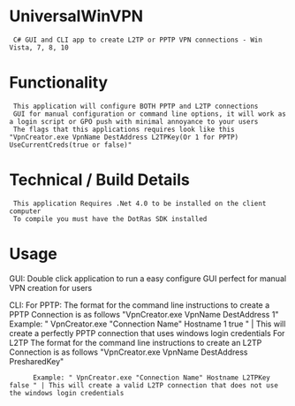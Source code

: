 # UniversalWinVPN
     C# GUI and CLI app to create L2TP or PPTP VPN connections - Win Vista, 7, 8, 10

# Functionality
     This application will configure BOTH PPTP and L2TP connections
     GUI for manual configuration or command line options, it will work as a login script or GPO push with minimal annoyance to your users
     The flags that this applications requires look like this "VpnCreator.exe VpnName DestAddress L2TPKey(Or 1 for PPTP) UseCurrentCreds(true or false)"

# Technical / Build Details
     This application Requires .Net 4.0 to be installed on the client computer
     To compile you must have the DotRas SDK installed

# Usage
GUI:
     Double click application to run a easy configure GUI perfect for manual VPN creation for users

CLI:
     For PPTP:
          The format for the command line instructions to create a PPTP Connection is as follows "VpnCreator.exe VpnName DestAddress 1"
          Example: " VpnCreator.exe "Connection Name" Hostname 1 true " | This will create a perfectly PPTP connection that uses windows login credentials
     For L2TP
          The format for the command line instructions to create an L2TP Connection is as follows "VpnCreator.exe VpnName DestAddress PresharedKey"
          
          Example: " VpnCreator.exe "Connection Name" Hostname L2TPKey false " | This will create a valid L2TP connection that does not use the windows login credentials

